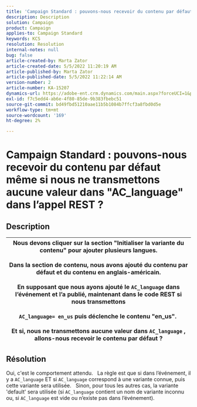 ```yaml
---
title: 'Campaign Standard : pouvons-nous recevoir du contenu par défaut même si nous ne transmettons aucune valeur dans "AC_language" dans l’appel REST ?'
description: Description
solution: Campaign
product: Campaign
applies-to: Campaign Standard
keywords: KCS
resolution: Resolution
internal-notes: null
bug: false
article-created-by: Marta Zator
article-created-date: 5/5/2022 11:20:19 AM
article-published-by: Marta Zator
article-published-date: 5/5/2022 11:22:14 AM
version-number: 2
article-number: KA-15207
dynamics-url: https://adobe-ent.crm.dynamics.com/main.aspx?forceUCI=1&pagetype=entityrecord&etn=knowledgearticle&id=64ef1f53-65cc-ec11-a7b5-6045bd00dbbc
exl-id: f7c5edd4-ab6e-4f80-85de-9b383fbebc51
source-git-commit: bd49fbd51210aae11b5b1084b7ffcf3a8fbd0d5e
workflow-type: tm+mt
source-wordcount: '169'
ht-degree: 2%

---
```


# Campaign Standard : pouvons-nous recevoir du contenu par défaut même si nous ne transmettons aucune valeur dans &quot;AC_language&quot; dans l’appel REST ?

## Description



| Nous devons cliquer sur la section &quot;Initialiser la variante du contenu&quot; pour ajouter plusieurs langues.<br>   <br>  Dans la section de contenu, nous avons ajouté du contenu par défaut et du contenu en anglais-américain.<br>   <br>  En supposant que nous ayons ajouté le `AC_language` dans l’événement et l’a publié, maintenant dans le code REST si nous transmettons<br><br>  `AC_language= en_us` puis déclenche le contenu &quot;en_us&quot;. <br><br>  Et si, nous ne transmettons aucune valeur dans `AC_language` , allons-nous recevoir le contenu par défaut ? |
| --- |



## Résolution


Oui, c&#39;est le comportement attendu.
 
La règle est que si dans l’événement, il y a `AC_language` ET si `AC_language` correspond à une variante connue, puis cette variante sera utilisée.
 
Sinon, pour tous les autres cas, la variante &#39;default&#39; sera utilisée (si `AC_language` contient un nom de variante inconnu ou, si `AC_language` est vide ou n’existe pas dans l’événement).
